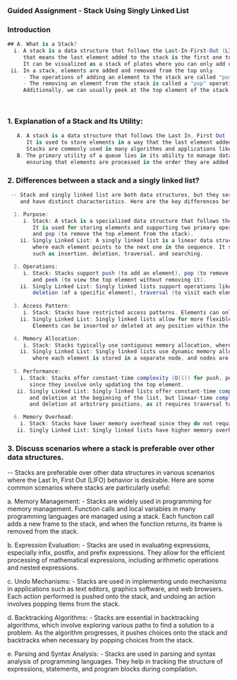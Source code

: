 ﻿### Guided Assignment - Stack Using Singly Linked List
### Introduction
 ```csharp
 ## A. What is a Stack?
   i. A stack is a data structure that follows the Last-In-First-Out (LIFO) principle, 
      that means the last element added to the stack is the first one to be removed. 
      It can be visualized as a stack of plates where you can only add or remove the top one.
  ii. In a stack, elements are added and removed from the top only. 
      - The operations of adding an element to the stack are called "push" operations, 
      - The removing an element from the stack is called a "pop" operation. 
      Additionally, we can usually peek at the top element of the stack without removing it.

  
```
### 1. Explanation of a Stack and Its Utility:
```csharp
   A. A stack is a data structure that follows the Last In, First Out (LIFO) principle. 
      It is used to store elements in a way that the last element added is the first one to be removed.
      Stacks are commonly used in many algorithms and applications like expression evaluation, backtracking, function call management, etc.
   B. The primary utility of a queue lies in its ability to manage data in a sequential manner, 
      ensuring that elements are processed in the order they are added.

```
### 2. Differences between a stack and a singly linked list?
````csharp
 -- Stack and singly linked list are both data structures, but they serve different purposes 
    and have distinct characteristics. Here are the key differences between them:

  1. Purpose:
     i. Stack: A stack is a specialized data structure that follows the Last In, First Out (LIFO) principle. 
        It is used for storing elements and supporting two primary operations: push (to add an element to the top of the stack) 
        and pop (to remove the top element from the stack).
    ii. Singly Linked List: A singly linked list is a linear data structure that consists of a sequence of elements 
        where each element points to the next one in the sequence. It supports various operations 
        such as insertion, deletion, traversal, and searching.

  2. Operations:
     i. Stack: Stacks support push (to add an element), pop (to remove the top element), 
        and peek (to view the top element without removing it).
    ii. Singly Linked List: Singly linked lists support operations like insertion (at the beginning, end, or middle), 
        deletion (of a specific element), traversal (to visit each element in sequence), and searching (to find a specific element).
 
  3. Access Pattern:
     i. Stack: Stacks have restricted access patterns. Elements can only be added or removed from one end (the top).
    ii. Singly Linked List: Singly linked lists allow for more flexible access patterns. 
        Elements can be inserted or deleted at any position within the list.

  4. Memory Allocation:
     i. Stack: Stacks typically use contiguous memory allocation, where each new element is added on top of the previous one.
    ii. Singly Linked List: Singly linked lists use dynamic memory allocation, 
        where each element is stored in a separate node, and nodes are linked together via pointers.
 
  5. Performance:
    i. Stack: Stacks offer constant-time complexity (O(1)) for push, pop, and peek operations 
       since they involve only updating the top element.
   ii. Singly Linked List: Singly linked lists offer constant-time complexity (O(1)) for insertion 
       and deletion at the beginning of the list, but linear-time complexity (O(n)) for insertion 
       and deletion at arbitrary positions, as it requires traversal to find the insertion/deletion point.

  6. Memory Overhead:
    i. Stack: Stacks have lower memory overhead since they do not require additional pointers for linking elements.
   ii. Singly Linked List: Singly linked lists have higher memory overhead due to the additional pointers needed to link elements
````
### 3. Discuss scenarios where a stack is preferable over other data structures.

  -- Stacks are preferable over other data structures in various scenarios 
     where the Last In, First Out (LIFO) behavior is desirable. 
     Here are some common scenarios where stacks are particularly useful:

   a. Memory Management: 
      - Stacks are widely used in programming for memory management. 
        Function calls and local variables in many programming languages are managed using a stack. 
        Each function call adds a new frame to the stack, and 
        when the function returns, its frame is removed from the stack.

   b. Expression Evaluation: 
      - Stacks are used in evaluating expressions, especially infix, postfix, and prefix expressions.
        They allow for the efficient processing of mathematical expressions, 
        including arithmetic operations and nested expressions.

   c. Undo Mechanisms: 
      - Stacks are used in implementing undo mechanisms in applications such as
        text editors, graphics software, and web browsers. 
        Each action performed is pushed onto the stack, and 
        undoing an action involves popping items from the stack.

   d. Backtracking Algorithms: 
      - Stacks are essential in backtracking algorithms, 
        which involve exploring various paths to find a solution to a problem. 
        As the algorithm progresses, it pushes choices onto the stack and 
        backtracks when necessary by popping choices from the stack.

   e. Parsing and Syntax Analysis: 
      - Stacks are used in parsing and syntax analysis of programming languages. 
        They help in tracking the structure of expressions, statements, and 
        program blocks during compilation.